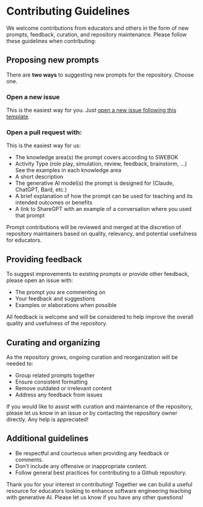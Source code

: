# Contributing Guidelines

We welcome contributions from educators and others in the form of new prompts, feedback, curation, and repository maintenance. Please follow these guidelines when contributing:

## Proposing new prompts

There are __two ways__ to suggesting new prompts for the repository. Choose one.

### Open a new issue

This is the easiest way for you. Just [open a new issue following this template](https://github.com/juananpe/gen-ai-in-softeng/issues/new?assignees=&labels=&projects=&template=suggest-a-new-prompt.md&title=%5BPrompt%5D).

### Open a pull request with:

This is the easiest way for us:

- The knowledge area(s) the prompt covers according to SWEBOK 
- Activity Type	(role play, simulation, review, feedback, brainstorm, ...) See the examples in each knowledge area
- A short description
- The generative AI model(s) the prompt is designed for (Claude, ChatGPT, Bard, etc.)
- A brief explanation of how the prompt can be used for teaching and its intended outcomes or benefits
- A link to ShareGPT with an example of a conversation where you used that prompt

Prompt contributions will be reviewed and merged at the discretion of repository maintainers based on quality, relevancy, and potential usefulness for educators. 

## Providing feedback

To suggest improvements to existing prompts or provide other feedback, please open an issue with:

- The prompt you are commenting on 
- Your feedback and suggestions 
- Examples or elaborations when possible

All feedback is welcome and will be considered to help improve the overall quality and usefulness of the repository.

## Curating and organizing

As the repository grows, ongoing curation and reorganization will be needed to:

- Group related prompts together 
- Ensure consistent formatting 
- Remove outdated or irrelevant content 
- Address any feedback from issues 

If you would like to assist with curation and maintenance of the repository, please let us know in an issue or by contacting the repository owner directly. Any help is appreciated!

## Additional guidelines

- Be respectful and courteous when providing any feedback or comments.  
- Don't include any offensive or inappropriate content.  
- Follow general best practices for contributing to a Github repository.

Thank you for your interest in contributing! Together we can build a useful resource for educators looking to enhance software engineering teaching with generative AI. Please let us know if you have any other questions!
